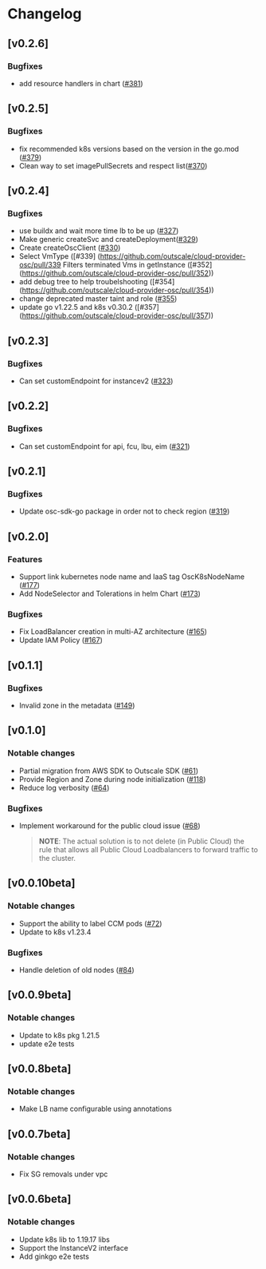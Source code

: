# Changelog

## [v0.2.6]
### Bugfixes
* add resource handlers in chart ([#381](https://github.com/outscale/cloud-provider-osc/pull/381))

## [v0.2.5]
### Bugfixes
* fix recommended k8s versions based on the version in the go.mod ([#379](https://github.com/outscale/cloud-provider-osc/pull/379))
* Clean way to set imagePullSecrets and respect list([#370]( https://github.com/outscale/cloud-provider-osc/pull/370))

## [v0.2.4]
### Bugfixes
* use buildx and wait more time lb to be up ([#327](https://github.com/outscale/cloud-provider-osc/pull/327))
* Make generic createSvc and createDeployment([#329]( https://github.com/outscale/cloud-provider-osc/pull/329))
* Create createOscClient ([#330](https://github.com/outscale/cloud-provider-osc/pull/330))
* Select VmType ([#339] (https://github.com/outscale/cloud-provider-osc/pull/339
Filters terminated Vms in getInstance ([#352] (https://github.com/outscale/cloud-provider-osc/pull/352))
* add debug tree to help troubelshooting ([#354] (https://github.com/outscale/cloud-provider-osc/pull/354))
* change deprecated master taint and role ([#355]( https://github.com/outscale/cloud-provider-osc/pull/355))
* update go v1.22.5 and k8s v0.30.2 ([#357] (https://github.com/outscale/cloud-provider-osc/pull/357))

## [v0.2.3]
### Bugfixes
* Can set customEndpoint for instancev2 ([#323](https://github.com/outscale/cloud-provider-osc/pull/323))

## [v0.2.2]
### Bugfixes
* Can set customEndpoint for api, fcu, lbu, eim ([#321](https://github.com/outscale/cloud-provider-osc/pull/321))

## [v0.2.1]
### Bugfixes
* Update osc-sdk-go package in order not to check region ([#319](https://github.com/outscale/cloud-provider-osc/pull/319))

## [v0.2.0]
### Features
* Support link  kubernetes node name and IaaS tag OscK8sNodeName ([#177](https://github.com/outscale/cloud-provider-osc/issues/177))
* Add NodeSelector and Tolerations in helm Chart ([#173](https://github.com/outscale/cloud-provider-osc/issues/173))
### Bugfixes
* Fix LoadBalancer creation in multi-AZ architecture ([#165](https://github.com/outscale/cloud-provider-osc/issues/165))
* Update IAM Policy ([#167](https://github.com/outscale/cloud-provider-osc/issues/167))
## [v0.1.1]
### Bugfixes
* Invalid zone in the metadata ([#149](https://github.com/outscale/cloud-provider-osc/issues/149)) 
## [v0.1.0]
### Notable changes
* Partial migration from AWS SDK to Outscale SDK ([#61](https://github.com/outscale/cloud-provider-osc/issues/61))
* Provide Region and Zone during node initialization ([#118](https://github.com/outscale/cloud-provider-osc/issues/118))
* Reduce log verbosity ([#64](https://github.com/outscale/cloud-provider-osc/issues/64))

### Bugfixes
* Implement workaround for the public cloud issue ([#68](https://github.com/outscale/cloud-provider-osc/issues/68)) 
    > **NOTE**: The actual solution is to not delete (in Public Cloud) the rule that allows all Public Cloud Loadbalancers to forward traffic to the cluster. 
## [v0.0.10beta]

### Notable changes
* Support the ability to label CCM pods ([#72](https://github.com/outscale/cloud-provider-osc/pull/72))
* Update to k8s v1.23.4 
### Bugfixes
* Handle deletion of old nodes ([#84](https://github.com/outscale/cloud-provider-osc/pull/84))

## [v0.0.9beta]

### Notable changes
* Update to k8s pkg 1.21.5
* update e2e tests

## [v0.0.8beta]

### Notable changes
* Make LB name configurable using annotations
## [v0.0.7beta]

### Notable changes
* Fix SG removals under vpc
## [v0.0.6beta]

### Notable changes
* Update k8s lib to 1.19.17 libs
* Support the InstanceV2 interface
* Add ginkgo e2e tests
